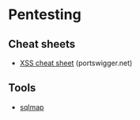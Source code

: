 # Pentesting

## Cheat sheets

- [XSS cheat sheet](https://portswigger.net/web-security/cross-site-scripting/cheat-sheet) (portswigger.net)

## Tools

- [sqlmap](https://sqlmap.org)
